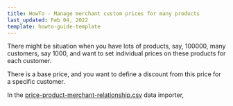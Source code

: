 ```yaml
---
title: HowTo - Manage merchant custom prices for many products
last_updated: Feb 04, 2022
template: howto-guide-template
---
```


There might be situation when you have lots of products, say, 100000, many customers, say 1000, and want to set individual prices on these products for each customer.

There is a base price, and you want to define a discount from this price for a specific customer.

In the [price-product-merchant-relationship.csv](https://github.com/spryker-shop/b2b-demo-shop/blob/master/data/import/common/DE/price_product_merchant_relationship.csv) data importer, 
